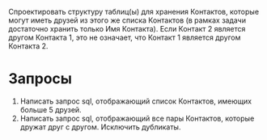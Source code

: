 Спроектировать структуру таблиц(ы) для хранения Контактов,
которые могут иметь друзей из этого же списка Контактов (в рамках задачи достаточно хранить только Имя Контакта).
Если Контакт 2 является другом Контакта 1, это не означает, что Контакт 1 является другом Контакта 2.

# Запросы
1. Написать запрос sql, отображающий список Контактов, имеющих больше 5 друзей.
2. Написать запрос sql, отображающий все пары Контактов, которые дружат друг с другом. Исключить дубликаты.
